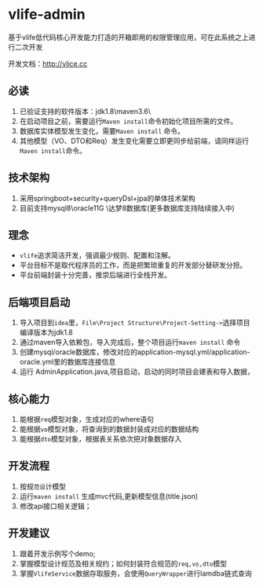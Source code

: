 # vlife-admin
基于vlife低代码核心开发能力打造的开箱即用的权限管理应用，可在此系统之上进行二次开发

开发文档：http://vlice.cc

## 必读
1. 已验证支持的软件版本：jdk1.8\maven3.6\
2. 在启动项目之前，需要运行`Maven install`命令初始化项目所需的文件。
3. 数据库实体模型发生变化，需要`Maven install` 命令。
4. 其他模型（VO、DTO和Req）发生变化需要立即更同步给前端，请同样运行`Maven install`命令。

## 技术架构
1. 采用springboot+security+queryDsl+jpa的单体技术架构
2. 目前支持mysql8\oracle11G \达梦8数据库(更多数据库支持陆续接入中)

## 理念
* `vlife`追求简洁开发，强调最少规则、配置和注解。
* 平台目标不是取代程序员的工作，而是把繁琐重复的开发部分替研发分担。
* 平台前端封装十分完善，推崇后端进行全栈开发。

## 后端项目启动
1. 导入项目到`idea`里，`File\Project Structure\Project-Setting->`选择项目编译版本为jdk1.8
2. 通过maven导入依赖包，导入完成后，整个项目运行`maven install` 命令
3. 创建mysql/oracle数据库，修改对应的application-mysql.yml/application-oracle.yml里的数据库连接信息
4. 运行 AdminApplication.java,项目启动，启动的同时项目会建表和导入数据，

## 核心能力
1. 能根据`req`模型对象，生成对应的where语句
2. 能根据`vo`模型对象，将查询到的数据封装成对应的数据结构
3. 能根据`dto`模型对象，根据表关系依次把对象数据存入

## 开发流程
1. 按规`范设`计模型
2. 运行`maven install` 生成mvc代码,更新模型信息(title.json)
3. 修改api接口相关逻辑；

## 开发建议
1. 跟着开发示例写个demo;
2. 掌握模型设计规范及相关规约；如何封装符合规范的`req,vo,dto`模型
3. 掌握`VlifeService`数据存取服务，会使用`QueryWrapper`进行lamdba链式查询

